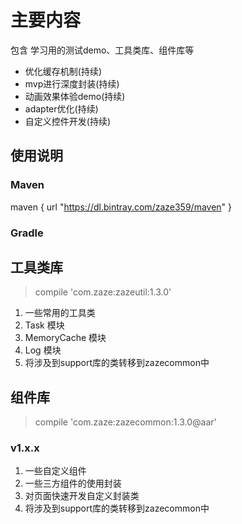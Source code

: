 # 主要内容

包含 学习用的测试demo、工具类库、组件库等

- 优化缓存机制(持续)
- mvp进行深度封装(持续)
- 动画效果体验demo(持续)
- adapter优化(持续)
- 自定义控件开发(持续)
 

## 使用说明

### Maven

maven { url "https://dl.bintray.com/zaze359/maven" }

### Gradle

## 工具类库

> compile 'com.zaze:zazeutil:1.3.0'

1. 一些常用的工具类
2. Task 模块
3. MemoryCache 模块
4. Log 模块
5. 将涉及到support库的类转移到zazecommon中

## 组件库

> compile 'com.zaze:zazecommon:1.3.0@aar'

### v1.x.x

1. 一些自定义组件
2. 一些三方组件的使用封装
3. 对页面快速开发自定义封装类
4. 将涉及到support库的类转移到zazecommon中

